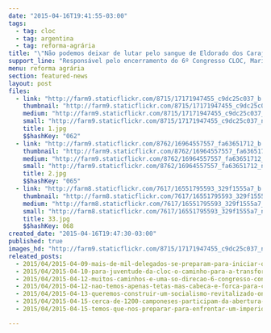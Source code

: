 ```yaml
---
date: "2015-04-16T19:41:55-03:00"
tags:
  - tag: cloc
  - tag: argentina
  - tag: reforma-agrária
title: "\"Não podemos deixar de lutar pelo sangue de Eldorado dos Carajás\", afirma Marina dos Santos"
support_line: "Responsável pelo encerramento do 6º Congresso CLOC, Marina pontuou a reforma agrária como uma das principais bandeiras das organizações camponesas."
menu: reforma agrária
section: featured-news
layout: post
files:
  - link: "http://farm9.staticflickr.com/8715/17171947455_c9dc25c037_b.jpg"
    thumbnail: "http://farm9.staticflickr.com/8715/17171947455_c9dc25c037_t.jpg"
    medium: "http://farm9.staticflickr.com/8715/17171947455_c9dc25c037_z.jpg"
    small: "http://farm9.staticflickr.com/8715/17171947455_c9dc25c037_n.jpg"
    title: 1.jpg
    $$hashKey: "062"
  - link: "http://farm9.staticflickr.com/8762/16964557557_fa63651712_b.jpg"
    thumbnail: "http://farm9.staticflickr.com/8762/16964557557_fa63651712_t.jpg"
    medium: "http://farm9.staticflickr.com/8762/16964557557_fa63651712_z.jpg"
    small: "http://farm9.staticflickr.com/8762/16964557557_fa63651712_n.jpg"
    title: 2.jpg
    $$hashKey: "065"
  - link: "http://farm8.staticflickr.com/7617/16551795593_329f1555a7_b.jpg"
    thumbnail: "http://farm8.staticflickr.com/7617/16551795593_329f1555a7_t.jpg"
    medium: "http://farm8.staticflickr.com/7617/16551795593_329f1555a7_z.jpg"
    small: "http://farm8.staticflickr.com/7617/16551795593_329f1555a7_n.jpg"
    title: 33.jpg
    $$hashKey: 068
created_date: "2015-04-16T19:47:30-03:00"
published: true
images_hd: "http://farm9.staticflickr.com/8715/17171947455_c9dc25c037_n.jpg"
releated_posts:
  - 2015/04/2015-04-09-mais-de-mil-delegados-se-preparam-para-iniciar-o-6-congresso-continental-da-cloc.md
  - 2015/04/2015-04-10-para-juventude-da-cloc-o-caminho-para-a-transformacao-e-a-organizacao.md
  - 2015/04/2015-04-12-muitos-caminhos-e-uma-so-direcao-6-congresso-continental-da-cloc.md
  - 2015/04/2015-04-12-nao-temos-apenas-tetas-mas-cabeca-e-forca-para-conduzir-o-que-queremos.md
  - 2015/04/2015-04-13-queremos-construir-um-socialismo-revitalizado-onde-desapareca-a-diferenca-de-genero.md
  - 2015/04/2015-04-15-cerca-de-1200-camponeses-participam-da-abertura-do-6-congresso-da-cloc.md
  - 2015/04/2015-04-15-temos-que-nos-preparar-para-enfrentar-um-imperio-em-crise-afirma-atilio-boron.md

---
```

